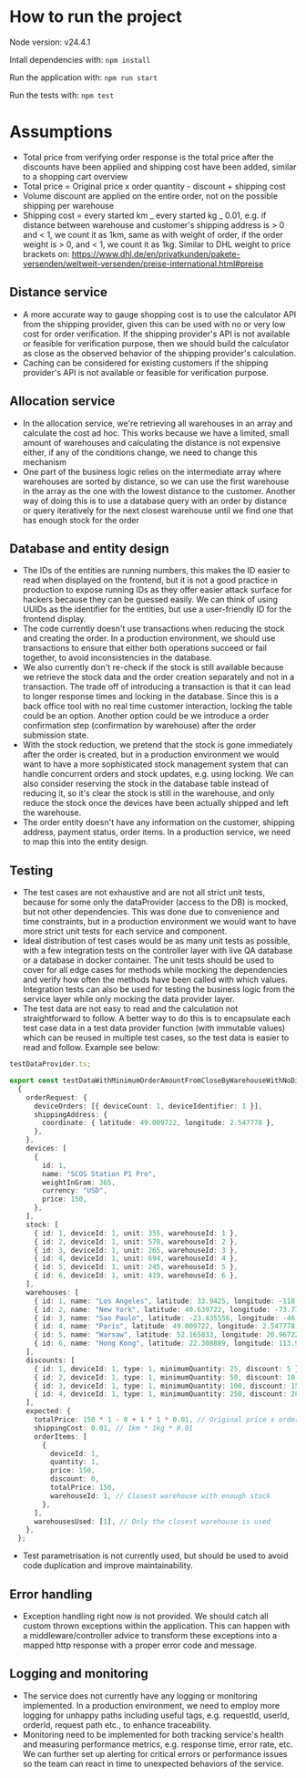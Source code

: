# How to run the project

Node version: v24.4.1

Intall dependencies with:
`npm install`

Run the application with:
`npm run start`

Run the tests with:
`npm test`

# Assumptions

- Total price from verifying order response is the total price after the discounts have been applied and shipping cost have been added, similar to a shopping cart overview
- Total price = Original price x order quantity - discount + shipping cost
- Volume discount are applied on the entire order, not on the possible shipping per warehouse
- Shipping cost = every started km _ every started kg _ 0.01, e.g. if distance between warehouse and customer's shipping address is > 0 and < 1, we count it as 1km, same as with weight of order, if the order weight is > 0, and < 1, we count it as 1kg. Similar to DHL weight to price brackets on: https://www.dhl.de/en/privatkunden/pakete-versenden/weltweit-versenden/preise-international.html#preise

## Distance service

- A more accurate way to gauge shopping cost is to use the calculator API from the shipping provider, given this can be used with no or very low cost for order verification. If the shipping provider's API is not available or feasible for verification purpose, then we should build the calculator as close as the observed behavior of the shipping provider's calculation.
- Caching can be considered for existing customers if the shipping provider's API is not available or feasible for verification purpose.

## Allocation service

- In the allocation service, we're retrieving all warehouses in an array and calculate the cost ad hoc. This works because we have a limited, small amount of warehouses and calculating the distance is not expensive either, if any of the conditions change, we need to change this mechanism
- One part of the business logic relies on the intermediate array where warehouses are sorted by distance, so we can use the first warehouse in the array as the one with the lowest distance to the customer. Another way of doing this is to use a database query with an order by distance or query iteratively for the next closest warehouse until we find one that has enough stock for the order

## Database and entity design

- The IDs of the entities are running numbers, this makes the ID easier to read when displayed on the frontend, but it is not a good practice in production to expose running IDs as they offer easier attack surface for hackers because they can be guessed easily. We can think of using UUIDs as the identifier for the entities, but use a user-friendly ID for the frontend display.
- The code currently doesn't use transactions when reducing the stock and creating the order. In a production environment, we should use transactions to ensure that either both operations succeed or fail together, to avoid inconsistencies in the database.
- We also currently don't re-check if the stock is still available because we retrieve the stock data and the order creation separately and not in a transaction. The trade off of introducing a transaction is that it can lead to longer response times and locking in the database. Since this is a back office tool with no real time customer interaction, locking the table could be an option. Another option could be we introduce a order confirmation step (confirmation by warehouse) after the order submission state.
- With the stock reduction, we pretend that the stock is gone immediately after the order is created, but in a production environment we would want to have a more sophisticated stock management system that can handle concurrent orders and stock updates, e.g. using locking. We can also consider reserving the stock in the database table instead of reducing it, so it's clear the stock is still in the warehouse, and only reduce the stock once the devices have been actually shipped and left the warehouse.
- The order entity doesn't have any information on the customer, shipping address, payment status, order items. In a production service, we need to map this into the entity design.

## Testing

- The test cases are not exhaustive and are not all strict unit tests, because for some only the dataProvider (access to the DB) is mocked, but not other dependencies. This was done due to convenience and time constraints, but in a production environment we would want to have more strict unit tests for each service and component.
- Ideal distribution of test cases would be as many unit tests as possible, with a few integration tests on the controller layer with live QA database or a database in docker container. The unit tests should be used to cover for all edge cases for methods while mocking the dependencies and verify how often the methods have been called with which values. Integration tests can also be used for testing the business logic from the service layer while only mocking the data provider layer.
- The test data are not easy to read and the calculation not straightforward to follow. A better way to do this is to encapsulate each test case data in a test data provider function (with immutable values) which can be reused in multiple test cases, so the test data is easier to read and follow. Example see below:

```typescript
testDataProvider.ts;

export const testDataWithMinimumOrderAmountFromCloseByWarehouseWithNoDiscount =
  {
    orderRequest: {
      deviceOrders: [{ deviceCount: 1, deviceIdentifier: 1 }],
      shippingAddress: {
        coordinate: { latitude: 49.009722, longitude: 2.547778 },
      },
    },
    devices: [
      {
        id: 1,
        name: "SCOS Station P1 Pro",
        weightInGram: 365,
        currency: "USD",
        price: 150,
      },
    ],
    stock: [
      { id: 1, deviceId: 1, unit: 355, warehouseId: 1 },
      { id: 2, deviceId: 1, unit: 578, warehouseId: 2 },
      { id: 3, deviceId: 1, unit: 265, warehouseId: 3 },
      { id: 4, deviceId: 1, unit: 694, warehouseId: 4 },
      { id: 5, deviceId: 1, unit: 245, warehouseId: 5 },
      { id: 6, deviceId: 1, unit: 419, warehouseId: 6 },
    ],
    warehouses: [
      { id: 1, name: "Los Angeles", latitude: 33.9425, longitude: -118.408056 },
      { id: 2, name: "New York", latitude: 40.639722, longitude: -73.778889 },
      { id: 3, name: "Sao Paulo", latitude: -23.435556, longitude: -46.473056 },
      { id: 4, name: "Paris", latitude: 49.009722, longitude: 2.547778 },
      { id: 5, name: "Warsaw", latitude: 52.165833, longitude: 20.967222 },
      { id: 6, name: "Hong Kong", latitude: 22.308889, longitude: 113.914444 },
    ],
    discounts: [
      { id: 1, deviceId: 1, type: 1, minimumQuantity: 25, discount: 5 },
      { id: 2, deviceId: 1, type: 1, minimumQuantity: 50, discount: 10 },
      { id: 3, deviceId: 1, type: 1, minimumQuantity: 100, discount: 15 },
      { id: 4, deviceId: 1, type: 1, minimumQuantity: 250, discount: 20 },
    ],
    expected: {
      totalPrice: 150 * 1 - 0 + 1 * 1 * 0.01, // Original price x order quantity - discount + shipping cost
      shippingCost: 0.01, // 1km * 1kg * 0.01
      orderItems: [
        {
          deviceId: 1,
          quantity: 1,
          price: 150,
          discount: 0,
          totalPrice: 150,
          warehouseId: 1, // Closest warehouse with enough stock
        },
      ],
      warehousesUsed: [1], // Only the closest warehouse is used
    },
  };
```

- Test parametrisation is not currently used, but should be used to avoid code duplication and improve maintainability.

## Error handling

- Exception handling right now is not provided. We should catch all custom thrown exceptions within the application. This can happen with a middleware/controller advice to transform these exceptions into a mapped http response with a proper error code and message.

## Logging and monitoring

- The service does not currently have any logging or monitoring implemented. In a production environment, we need to employ more logging for unhappy paths including useful tags, e.g. requestId, userId, orderId, request path etc., to enhance traceability.
- Monitoring need to be implemented for both tracking service's health and measuring performance metrics, e.g. response time, error rate, etc. We can further set up alerting for critical errors or performance issues so the team can react in time to unexpected behaviors of the service.
